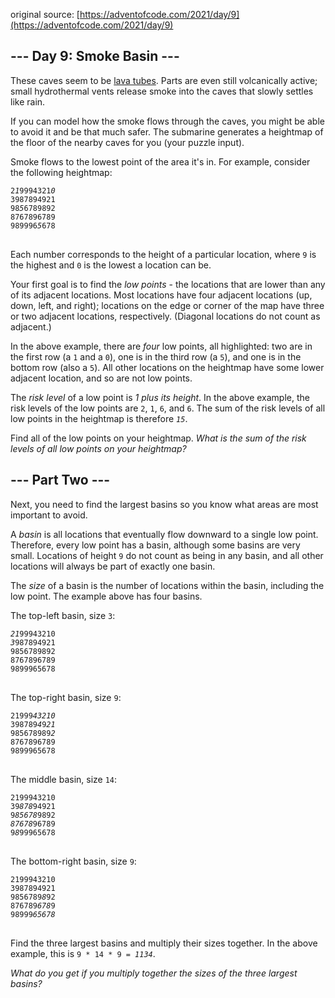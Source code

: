 original source: [https://adventofcode.com/2021/day/9](https://adventofcode.com/2021/day/9)
## --- Day 9: Smoke Basin ---
These caves seem to be [lava tubes](https://en.wikipedia.org/wiki/Lava_tube). Parts are even still volcanically active; small hydrothermal vents release smoke into the caves that slowly settles like rain.

If you can model how the smoke flows through the caves, you might be able to avoid it and be that much safer. The submarine generates a heightmap of the floor of the nearby caves for you (your puzzle input).

Smoke flows to the lowest point of the area it's in. For example, consider the following heightmap:

<pre>
<code>2<em>1</em>9994321<em>0</em>
3987894921
98<em>5</em>6789892
8767896789
989996<em>5</em>678
</code>
</pre>

Each number corresponds to the height of a particular location, where <code>9</code> is the highest and <code>0</code> is the lowest a location can be.

Your first goal is to find the <em>low points</em> - the locations that are lower than any of its adjacent locations. Most locations have four adjacent locations (up, down, left, and right); locations on the edge or corner of the map have three or two adjacent locations, respectively. (Diagonal locations do not count as adjacent.)

In the above example, there are <em>four</em> low points, all highlighted: two are in the first row (a <code>1</code> and a <code>0</code>), one is in the third row (a <code>5</code>), and one is in the bottom row (also a <code>5</code>). All other locations on the heightmap have some lower adjacent location, and so are not low points.

The <em>risk level</em> of a low point is <em>1 plus its height</em>. In the above example, the risk levels of the low points are <code>2</code>, <code>1</code>, <code>6</code>, and <code>6</code>. The sum of the risk levels of all low points in the heightmap is therefore <code><em>15</em></code>.

Find all of the low points on your heightmap. <em>What is the sum of the risk levels of all low points on your heightmap?</em>


## --- Part Two ---
Next, you need to find the largest basins so you know what areas are most important to avoid.

A <em>basin</em> is all locations that eventually flow downward to a single low point. Therefore, every low point has a basin, although some basins are very small. Locations of height <code>9</code> do not count as being in any basin, and all other locations will always be part of exactly one basin.

The <em>size</em> of a basin is the number of locations within the basin, including the low point. The example above has four basins.

The top-left basin, size <code>3</code>:

<pre>
<code><em>21</em>99943210
<em>3</em>987894921
9856789892
8767896789
9899965678
</code>
</pre>

The top-right basin, size <code>9</code>:

<pre>
<code>21999<em>43210</em>
398789<em>4</em>9<em>21</em>
985678989<em>2</em>
8767896789
9899965678
</code>
</pre>

The middle basin, size <code>14</code>:

<pre>
<code>2199943210
39<em>878</em>94921
9<em>85678</em>9892
<em>87678</em>96789
9<em>8</em>99965678
</code>
</pre>

The bottom-right basin, size <code>9</code>:

<pre>
<code>2199943210
3987894921
9856789<em>8</em>92
876789<em>678</em>9
98999<em>65678</em>
</code>
</pre>

Find the three largest basins and multiply their sizes together. In the above example, this is <code>9 * 14 * 9 = <em>1134</em></code>.

<em>What do you get if you multiply together the sizes of the three largest basins?</em>


